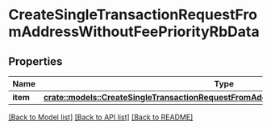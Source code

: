 # CreateSingleTransactionRequestFromAddressWithoutFeePriorityRbData

## Properties

Name | Type | Description | Notes
------------ | ------------- | ------------- | -------------
**item** | [**crate::models::CreateSingleTransactionRequestFromAddressWithoutFeePriorityRbDataItem**](CreateSingleTransactionRequestFromAddressWithoutFeePriorityRB_data_item.md) |  | 

[[Back to Model list]](../README.md#documentation-for-models) [[Back to API list]](../README.md#documentation-for-api-endpoints) [[Back to README]](../README.md)


